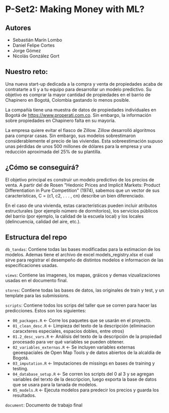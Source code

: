# P-Set2: Making Money with ML?

## Autores

- Sebastián Marín Lombo
- Daniel Felipe Cortes
- Jorge Gómez
- Nicolás González Gort

## Nuestro reto:
Una nueva start-up dedicada a la compra y venta de propiedades acaba de contratarte a ti y a tu equipo para desarrollar un modelo predictivo. Su objetivo es comprar la mayor cantidad de propiedades en el barrio de Chapinero en Bogotá, Colombia gastando lo menos posible.

La compañía tiene una muestra de datos de propiedades individuales en Bogotá de https://www.properati.com.co. Sin embargo, la información sobre propiedades en Chapinero falta en su mayoría.

La empresa quiere evitar el fiasco de Zillow. Zillow desarrolló algoritmos para comprar casas. Sin embargo, sus modelos sobrestimaron considerablemente el precio de las viviendas. Esta sobreestimación supuso unas pérdidas de unos 500 millones de dólares para la empresa y una reducción aproximada del 25% de su plantilla.

## ¿Cómo se conseguirá?
El objetivo principal es construir un modelo predictivo de los precios de venta. A partir del de Rosen "Hedonic Prices and Implicit Markets: Product Differentiation in Pure Competition" (1974), sabemos que un vector de sus características, C = (c1, c2, . . . , cn) describe un bien diferenciado.

En el caso de una vivienda, estas características pueden incluir atributos estructurales (por ejemplo número de dormitorios), los servicios públicos del barrio (por ejemplo, la calidad de la escuela local) y los locales (delincuencia, calidad del aire, etc.). 

## Estructura del repo

`db_tandas`:
Contiene todas las bases modificadas para la estimacion de los modelos.
Ademas tiene el archivo de excel models_registry.xlsx el cual sirve para registrar el desempeño de distintos modelos e informacion de las especificaciones usadas. 

`views`:
Contiene las imagenes, los mapas, gráicos y demas vizualizaciones usadas en el documento final. 


`stores`:
Contiene todas las bases de datos, las originales de train y test, y un template para las submissions.

`scripts`:
Contiene todos los scrips del taller que se corren para hacer las predicciones. Estos son los siguientes: 
- `00_packages.R` <- Corre los paquetes que se usarán en el proyecto.
- `01_clean_desc.R` <- Limpieza del texto de la descripción (eliminacion caracxteres especiales, espacios dobles, entre otros)
- `01.2_desc_vars.R` <- Análisis del texto de la descripción de la propiedad procesado para ver qué variables se pueden obtener.
- `02_variables_externas.R` <- Se incluyen variables externas geoespaciales de Open Map Tools y de datos abiertos de la alcaldía de Bogotá. 
- `03_imputation.R` <- Imputaciones de missings en bases de training y testing.
- `04_database_setup.R` <- Se corren los scripts del 0 al 3 y se agregan variables del terxto de la descripcion, luego exporta la base de datos que se usara para la tanada de modelos.
- `05_models.R` <- Ejecuta modelos para predecir los precios y guarda los resultados.

`document`:
Documento de trabajo final